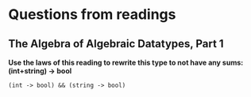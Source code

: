 # Questions from readings

## The Algebra of Algebraic Datatypes, Part 1

__Use the laws of this reading to rewrite this type to not have any sums: (int+string) → bool__


```
(int -> bool) && (string -> bool)
```
